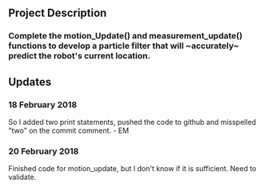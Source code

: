 ## Project Description
### Complete the motion_Update() and measurement_update() functions to develop a particle filter that will ~accurately~ predict the robot's current location. 

## Updates

### 18 February 2018
So I added two print statements, pushed the code to github and misspelled "two" on the commit comment.  - EM

### 20 February 2018
Finished code for motion_update, but I don't know if it is sufficient. Need to validate.
